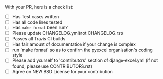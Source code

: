 With your PR, here is a check list:

- [ ] Has Test cases written
- [ ] Has all code lines tested
- [ ] Has `make format` been run?
- [ ] Please update CHANGELOG.yml(not CHANGELOG.rst)
- [ ] Passes all Travis CI builds
- [ ] Has fair amount of documentation if your change is complex
- [ ] run 'make format' so as to confirm the pyexcel organisation's coding style
- [ ] Please add yourself to 'contributors' section of django-excel.yml (if not found, please use CONTRIBUTORS.rst)
- [ ] Agree on NEW BSD License for your contribution
